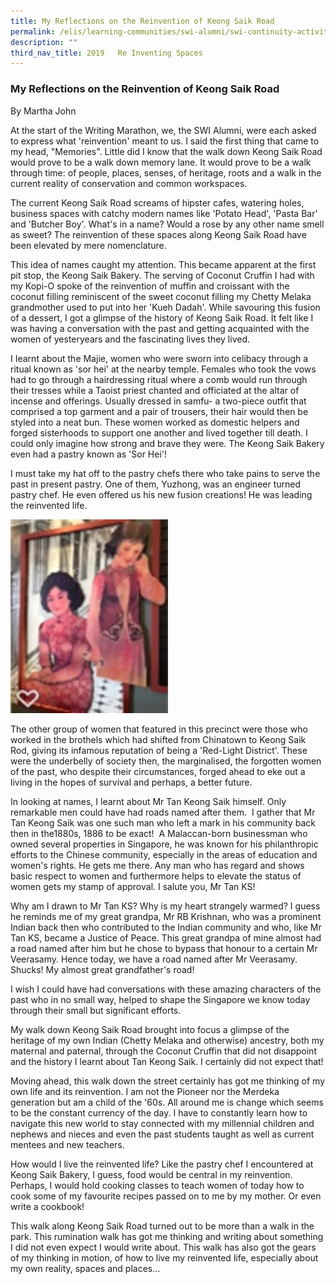 ```yaml
---
title: My Reflections on the Reinvention of Keong Saik Road
permalink: /elis/learning-communities/swi-alumni/swi-continuity-activities/the-reinventions-of-keong-saik-road/
description: ""
third_nav_title: 2019   Re Inventing Spaces
---
```

### My Reflections on the Reinvention of Keong Saik Road

By Martha John  
 
At the start of the Writing Marathon, we, the SWI Alumni, were each asked to express what 'reinvention' meant to us. I said the first thing that came to my head, "Memories". Little did I know that the walk down Keong Saik Road would prove to be a walk down memory lane. It would prove to be a walk through time: of people, places, senses, of heritage, roots and a walk in the current reality of conservation and common workspaces.

  

The current Keong Saik Road screams of hipster cafes, watering holes, business spaces with catchy modern names like 'Potato Head', 'Pasta Bar' and 'Butcher Boy'. What's in a name? Would a rose by any other name smell as sweet? The reinvention of these spaces along Keong Saik Road have been elevated by mere nomenclature. 

  

This idea of names caught my attention. This became apparent at the first pit stop, the Keong Saik Bakery. The serving of Coconut Cruffin I had with my Kopi-O spoke of the reinvention of muffin and croissant with the coconut filling reminiscent of the sweet coconut filling my Chetty Melaka grandmother used to put into her 'Kueh Dadah'. While savouring this fusion of a dessert, I got a glimpse of the history of Keong Saik Road. It felt like I was having a conversation with the past and getting acquainted with the women of yesteryears and the fascinating lives they lived. 

  

I Iearnt about the Majie, women who were sworn into celibacy through a ritual known as 'sor hei' at the nearby temple. Females who took the vows had to go through a hairdressing ritual where a comb would run through their tresses while a Taoist priest chanted and officiated at the altar of incense and offerings. Usually dressed in samfu- a two-piece outfit that comprised a top garment and a pair of trousers, their hair would then be styled into a neat bun. These women worked as domestic helpers and forged sisterhoods to support one another and lived together till death. I could only imagine how strong and brave they were. The Keong Saik Bakery even had a pastry known as 'Sor Hei'! 

  

I must take my hat off to the pastry chefs there who take pains to serve the past in present pastry. One of them, Yuzhong, was an engineer turned pastry chef. He even offered us his new fusion creations! He was leading the reinvented life. 

<img src="/images/reflec1.jpg" 
     style="width:50%">

The other group of women that featured in this precinct were those who worked in the brothels which had shifted from Chinatown to Keong Saik Rod, giving its infamous reputation of being a 'Red-Light District'. These were the underbelly of society then, the marginalised, the forgotten women of the past, who despite their circumstances, forged ahead to eke out a living in the hopes of survival and perhaps, a better future.

In looking at names, I learnt about Mr Tan Keong Saik himself. Only remarkable men could have had roads named after them.  I gather that Mr Tan Keong Saik was one such man who left a mark in his community back then in the1880s, 1886 to be exact!  A Malaccan-born businessman who owned several properties in Singapore, he was known for his philanthropic efforts to the Chinese community, especially in the areas of education and women's rights. He gets me there. Any man who has regard and shows basic respect to women and furthermore helps to elevate the status of women gets my stamp of approval. I salute you, Mr Tan KS!

  

Why am I drawn to Mr Tan KS? Why is my heart strangely warmed? I guess he reminds me of my great grandpa, Mr RB Krishnan, who was a prominent Indian back then who contributed to the Indian community and who, like Mr Tan KS, became a Justice of Peace. This great grandpa of mine almost had a road named after him but he chose to bypass that honour to a certain Mr Veerasamy. Hence today, we have a road named after Mr Veerasamy. Shucks! My almost great grandfather's road!

  

I wish I could have had conversations with these amazing characters of the past who in no small way, helped to shape the Singapore we know today through their small but significant efforts.

  

My walk down Keong Saik Road brought into focus a glimpse of the heritage of my own Indian (Chetty Melaka and otherwise) ancestry, both my maternal and paternal, through the Coconut Cruffin that did not disappoint and the history I learnt about Tan Keong Saik. I certainly did not expect that!

  

Moving ahead, this walk down the street certainly has got me thinking of my own life and its reinvention. I am not the Pioneer nor the Merdeka generation but am a child of the '60s. All around me is change which seems to be the constant currency of the day. I have to constantly learn how to navigate this new world to stay connected with my millennial children and nephews and nieces and even the past students taught as well as current mentees and new teachers. 

How would I live the reinvented life? Like the pastry chef I encountered at Keong Saik Bakery, I guess, food would be central in my reinvention. Perhaps, I would hold cooking classes to teach women of today how to cook some of my favourite recipes passed on to me by my mother. Or even write a cookbook!

  

This walk along Keong Saik Road turned out to be more than a walk in the park. This rumination walk has got me thinking and writing about something I did not even expect I would write about. This walk has also got the gears of my thinking in motion, of how to live my reinvented life, especially about my own reality, spaces and places…